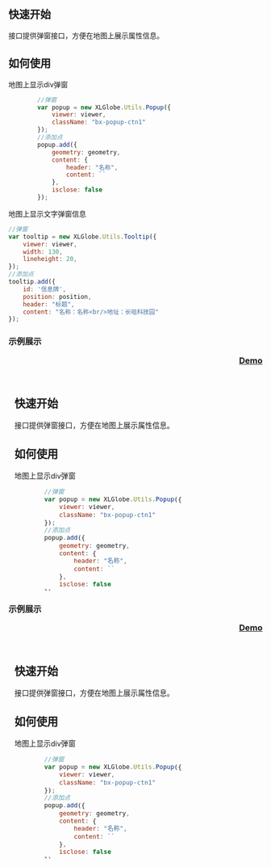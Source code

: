## 快速开始

接口提供弹窗接口，方便在地图上展示属性信息。

## 如何使用

地图上显示div弹窗

``` javascript
        //弹窗
        var popup = new XLGlobe.Utils.Popup({
            viewer: viewer,
            className: "bx-popup-ctn1"
        });
        //添加点
        popup.add({
            geometry: geometry,
            content: {
                header: "名称",
                content: ``
            },
            isclose: false
        });
```

地图上显示文字弹窗信息

``` javascript
//弹窗
var tooltip = new XLGlobe.Utils.Tooltip({
    viewer: viewer,
    width: 130,
    lineheight: 20,
});
//添加点
tooltip.add({
    id: '信息牌',
    position: position,
    header: "标题",
    content: "名称：名称<br/>地址：长咀科技园"
});
```

### 示例展示 <p align="right"><a href="#/editor?type=overlay%2Fpoint&example=point_div" target="_blank">Demo</a></p>

<iframe width="100%" height="430" src="#/editor?type=overlay%2Fpoint&example=point_div" allowfullscreen="allowfullscreen" frameborder="0"></iframe>

### 示例展示 <p align="right"><a href="#/editor?type=overlay%2Fpoint&example=point_svg" target="_blank">Demo</a></p>

<iframe width="100%" height="430" src="#/editor?type=overlay%2Fpoint&example=point_svg" allowfullscreen="allowfullscreen" frameborder="0"></iframe>

&emsp; 

&emsp; 

&emsp; 
